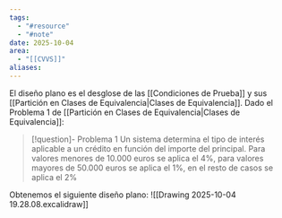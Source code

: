 ```yaml
---
tags:
  - "#resource"
  - "#note"
date: 2025-10-04
area:
  - "[[CVVS]]"
aliases:
---
```

El diseño plano es el desglose de las [[Condiciones de Prueba]] y sus [[Partición en Clases de Equivalencia|Clases de Equivalencia]]. Dado el Problema 1 de [[Partición en Clases de Equivalencia|Clases de Equivalencia]]: 
> [!question]- Problema 1
> Un sistema determina el tipo de interés aplicable a un crédito en función del importe del principal. Para valores menores de 10.000 euros se aplica el 4%, para valores mayores de 50.000 euros se aplica el 1%, en el resto de casos se aplica el 2%

Obtenemos el siguiente diseño plano:
![[Drawing 2025-10-04 19.28.08.excalidraw]]

